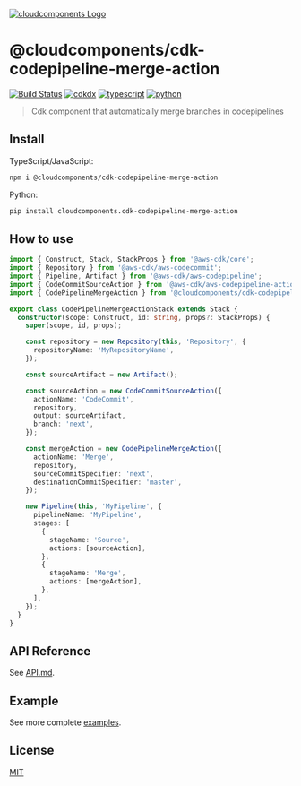 [![cloudcomponents Logo](https://raw.githubusercontent.com/cloudcomponents/cdk-constructs/master/logo.png)](https://github.com/cloudcomponents/cdk-constructs)

# @cloudcomponents/cdk-codepipeline-merge-action

[![Build Status](https://travis-ci.org/cloudcomponents/cdk-constructs.svg?branch=master)](https://travis-ci.org/cloudcomponents/cdk-constructs)
[![cdkdx](https://img.shields.io/badge/buildtool-cdkdx-blue.svg)](https://github.com/hupe1980/cdkdx)
[![typescript](https://img.shields.io/badge/jsii-typescript-blueviolet.svg)](https://www.npmjs.com/package/@cloudcomponents/cdk-codepipeline-merge-action)
[![python](https://img.shields.io/badge/jsii-python-blueviolet.svg)](https://pypi.org/project/cloudcomponents.cdk-codepipeline-merge-action/)

> Cdk component that automatically merge branches in codepipelines

## Install
TypeScript/JavaScript:

```bash
npm i @cloudcomponents/cdk-codepipeline-merge-action
```

Python:

```bash
pip install cloudcomponents.cdk-codepipeline-merge-action
```
## How to use

```typescript
import { Construct, Stack, StackProps } from '@aws-cdk/core';
import { Repository } from '@aws-cdk/aws-codecommit';
import { Pipeline, Artifact } from '@aws-cdk/aws-codepipeline';
import { CodeCommitSourceAction } from '@aws-cdk/aws-codepipeline-actions';
import { CodePipelineMergeAction } from '@cloudcomponents/cdk-codepipeline-merge-action';

export class CodePipelineMergeActionStack extends Stack {
  constructor(scope: Construct, id: string, props?: StackProps) {
    super(scope, id, props);

    const repository = new Repository(this, 'Repository', {
      repositoryName: 'MyRepositoryName',
    });

    const sourceArtifact = new Artifact();

    const sourceAction = new CodeCommitSourceAction({
      actionName: 'CodeCommit',
      repository,
      output: sourceArtifact,
      branch: 'next',
    });

    const mergeAction = new CodePipelineMergeAction({
      actionName: 'Merge',
      repository,
      sourceCommitSpecifier: 'next',
      destinationCommitSpecifier: 'master',
    });

    new Pipeline(this, 'MyPipeline', {
      pipelineName: 'MyPipeline',
      stages: [
        {
          stageName: 'Source',
          actions: [sourceAction],
        },
        {
          stageName: 'Merge',
          actions: [mergeAction],
        },
      ],
    });
  }
}
```

## API Reference

See [API.md](https://github.com/cloudcomponents/cdk-constructs/tree/master/packages/cdk-codepipeline-merge-action/API.md).

## Example

See more complete [examples](https://github.com/cloudcomponents/cdk-constructs/tree/master/examples).

## License

[MIT](https://github.com/cloudcomponents/cdk-constructs/tree/master/packages/cdk-codepipeline-merge-action/LICENSE)
